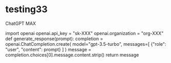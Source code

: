 # testing33
ChatGPT MAX

import openai
openai.api_key = "sk-XXX"
openai.organization = "org-XXX"
def generate_response(prompt):
    completion = openai.ChatCompletion.create(
        model="gpt-3.5-turbo",
        messages=[
            {"role": "user", "content": prompt}
        ]
    )
    message = completion.choices[0].message.content.strip()
    return message
